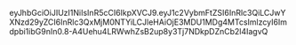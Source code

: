 eyJhbGciOiJIUzI1NiIsInR5cCI6IkpXVCJ9.eyJ1c2VybmFtZSI6InRlc3QiLCJwYXNzd29yZCI6InRlc3QxMjM0NTYiLCJleHAiOjE3MDU1MDg4MTcsImlzcyI6Imdpbi1ibG9nIn0.8-A4Uehu4LRWwhZsB2up8y3Tj7NDkpDZnCb2l4IagvQ